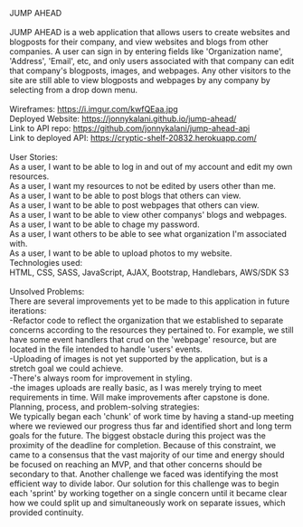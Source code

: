 JUMP AHEAD\
\
JUMP AHEAD is a web application that allows users to create websites and blogposts for their company, and view websites and blogs from other companies.  A user can sign in by entering fields like 'Organization name', 'Address', 'Email', etc, and only users associated with that company can edit that company's blogposts, images, and webpages. Any other visitors to the site are still able to view blogposts and webpages by any company by selecting from a drop down menu.\
\
Wireframes: https://i.imgur.com/kwfQEaa.jpg \
Deployed Website: https://jonnykalani.github.io/jump-ahead/ \
Link to API repo: https://github.com/jonnykalani/jump-ahead-api \
Link to deployed API: https://cryptic-shelf-20832.herokuapp.com/ \
\
User Stories:\
As a user, I want to be able to log in and out of my account and edit my own resources.\
As a user, I want my resources to not be edited by users other than me.\
As a user, I want to be able to post blogs that others can view.\
As a user, I want to be able to post webpages that others can view.\
As a user, I want to be able to view other companys' blogs and webpages.\
As a user, I want to be able to chage my password.\
As a user, I want others to be able to see what organization I'm associated with.\
As a user, I want to be able to upload photos to my website.
\
Technologies used:\
HTML, CSS, SASS, JavaScript, AJAX, Bootstrap, Handlebars, AWS/SDK S3\
\
Unsolved Problems:\
There are several improvements yet to be made to this application in future iterations:\
-Refactor code to reflect the organization that we established to separate concerns according to the resources they pertained to. For example, we still have some event handlers that crud on the 'webpage' resource, but are located in the file intended to handle 'users' events.\
-Uploading of images is not yet supported by the application, but is a stretch goal we could achieve.\
-There's always room for improvement in styling.\
-the images uploads are really basic, as I was merely trying to meet requirements in time. Will make improvements after
capstone is done.
\
Planning, process, and problem-solving strategies:\
We typically began each 'chunk' of work time by having a stand-up meeting where we reviewed our progress thus far and identified short and long term goals for the future.  The biggest obstacle during this project was the proximity of the deadline for completion.  Because of this constraint, we came to a consensus that the vast majority of our time and energy should be focused on reaching an MVP, and that other concerns should be secondary to that.  Another challenge we faced was identifying the most efficient way to divide labor.  Our solution for this challenge was to begin each 'sprint' by working together on a single concern until it became clear how we could split up and simultaneously work on separate issues, which provided continuity.  
